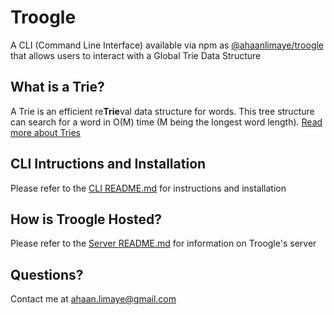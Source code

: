 # Troogle
A CLI (Command Line Interface) available via npm as [@ahaanlimaye/troogle](https://www.npmjs.com/package/@ahaanlimaye/troogle) that allows users to interact with a Global Trie Data Structure

## What is a Trie?
A Trie is an efficient re**Trie**val data structure for words. This tree structure can search for a word in O(M) time (M being the longest word length). [Read more about Tries](https://en.wikipedia.org/wiki/Trie)

## CLI Intructions and Installation
Please refer to the [CLI README.md](troogle-cli/README.md) for instructions and installation

## How is Troogle Hosted?
Please refer to the [Server README.md](trie/README.md) for information on Troogle's server

## Questions?
Contact me at ahaan.limaye@gmail.com

